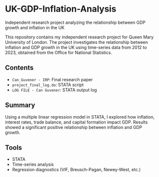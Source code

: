 # UK-GDP-Inflation-Analysis
Independent research project analyzing the relationship between GDP growth and inflation in the UK

This repository contains my independent research project for Queen Mary University of London. The project investigates the relationship between inflation and GDP growth in the UK using time-series data from 2012 to 2023, obtained from the Office for National Statistics.

## Contents
- `Can_Guvener - IRP`: Final research paper
- `project_final_log.do`: STATA script
- `LOG FILE - Can Guvener`: STATA output log

## Summary
Using a multiple linear regression model in STATA, I explored how inflation, interest rates, trade balance, and capital formation impact GDP. Results showed a significant positive relationship between inflation and GDP growth.

## Tools
- STATA
- Time-series analysis
- Regression diagnostics (VIF, Breusch-Pagan, Newey-West, etc.)

 
